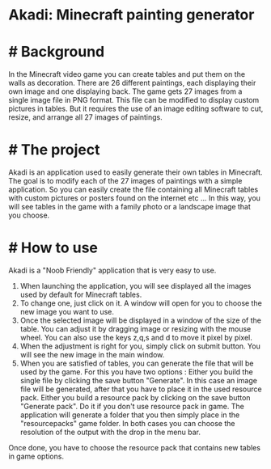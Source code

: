 # Akadi: Minecraft painting generator

# # Background

In the Minecraft video game you can create tables and put them on the walls as decoration.
There are 26 different paintings, each displaying their own image and one displaying back.
The game gets 27 images from a single image file in PNG format.
This file can be modified to display custom pictures in tables.
But it requires the use of an image editing software to cut, resize, and arrange all 27 images of paintings.

# # The project

Akadi is an application used to easily generate their own tables in Minecraft.
The goal is to modify each of the 27 images of paintings with a simple application.
So you can easily create the file containing all Minecraft tables with custom pictures or posters found on the internet etc ...
In this way, you will see tables in the game with a family photo or a landscape image that you choose.

# # How to use

Akadi is a "Noob Friendly" application that is very easy to use.

1. When launching the application, you will see displayed all the images used by default for Minecraft tables.
2. To change one, just click on it. A window will open for you to choose the new image you want to use.
3. Once the selected image will be displayed in a window of the size of the table. You can adjust it by dragging image or resizing with the mouse wheel. You can also use the keys z,q,s and d to move it pixel by pixel.
4. When the adjustment is right for you, simply click on submit button. You will see the new image in the main window.
5. When you are satisfied of tables, you can generate the file that will be used by the game.
For this you have two options :
Either you build the single file by clicking the save button "Generate". In this case an image file will be generated, after that you have to place it in the used resource pack.
Either you build a resource pack by clicking on the save button "Generate pack". Do it if you don't use resource pack in game. The application will generate a folder that you then simply place in the "resourcepacks" game folder.
In both cases you can choose the resolution of the output with the drop in the menu bar.

Once done, you have to choose the resource pack that contains new tables in game options.
